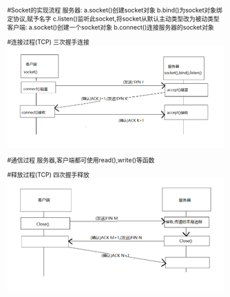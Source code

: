#Socket的实现流程
服务器:
        a.socket()创建socket对象
        b.bind()为socket对象绑定协议,赋予名字
        c.listen()监听此socket,将socket从默认主动类型改为被动类型
客户端:
        a.socket()创建一个socket对象
        b.connect()连接服务器的socket对象

#连接过程(TCP)
三次握手连接
![img.png](img.png)

#通信过程
服务器,客户端都可使用read(),write()等函数

#释放过程(TCP)
四次握手释放
![img_1.png](img_1.png)

